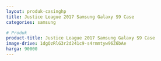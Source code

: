 ```yaml
---
layout: produk-casinghp
title: Justice League 2017 Samsung Galaxy S9 Case
categories: samsung

# Produk
product-title: Justice League 2017 Samsung Galaxy S9 Case
image-drive: 1dgQzRlG3r2d241c9-s4rmmtyw96Z6bAe
harga: 90000
---
```

